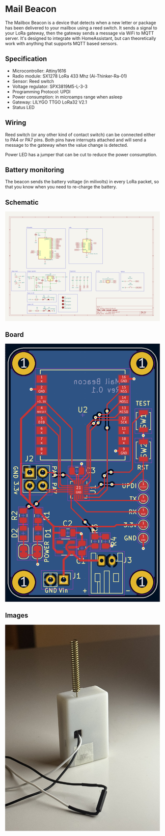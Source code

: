 # Mail Beacon

The Mailbox Beacon is a device that detects when a new letter or package has been delivered to your mailbox using a reed switch. It sends a signal to your LoRa gateway, then the gateway sends a message via WiFi to MQTT server. It's designed to integrate with HomeAssistant, but can theoretically work with anything that supports MQTT based sensors.


Specification
--
- Microcontroller: Attiny1616
- Radio module: SX1278 LoRa 433 Mhz (Ai-Thinker-Ra-01)
- Sensor: Reed switch
- Voltage regulator: SPX3819M5-L-3-3
- Programming Protocol: UPDI
- Power consumption: in microamps range when asleep
- Gateway: LILYGO TTGO LoRa32 V2.1
- Status LED

Wiring
--
Reed switch (or any other kind of contact switch) can be connected either to PA4 or PA7 pins. Both pins have interrupts attached and will send a message to the gateway when the value change is detected.

Power LED has a jumper that can be cut to reduce the power consumption.



Battery monitoring
--
The beacon sends the battery voltage (in milivolts) in every LoRa packet, so that you know when you need to re-charge the battery.

Schematic
--
![schematic](images/schematic.png)

Board
--
![pcb](images/pcb_routing.png)

Images
--
![manufactured](images/mail_beacon.jpg)
